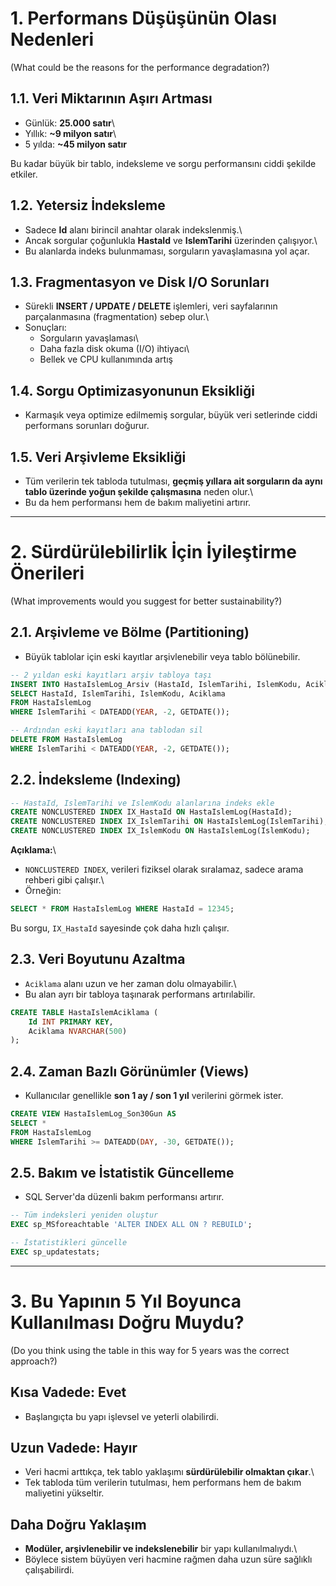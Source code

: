 # 1. Performans Düşüşünün Olası Nedenleri

(What could be the reasons for the performance degradation?)

## 1.1. Veri Miktarının Aşırı Artması

-   Günlük: **25.000 satır**\
-   Yıllık: **\~9 milyon satır**\
-   5 yılda: **\~45 milyon satır**

Bu kadar büyük bir tablo, indeksleme ve sorgu performansını ciddi
şekilde etkiler.

## 1.2. Yetersiz İndeksleme

-   Sadece **Id** alanı birincil anahtar olarak indekslenmiş.\
-   Ancak sorgular çoğunlukla **HastaId** ve **IslemTarihi** üzerinden
    çalışıyor.\
-   Bu alanlarda indeks bulunmaması, sorguların yavaşlamasına yol açar.

## 1.3. Fragmentasyon ve Disk I/O Sorunları

-   Sürekli **INSERT / UPDATE / DELETE** işlemleri, veri sayfalarının
    parçalanmasına (fragmentation) sebep olur.\
-   Sonuçları:
    -   Sorguların yavaşlaması\
    -   Daha fazla disk okuma (I/O) ihtiyacı\
    -   Bellek ve CPU kullanımında artış

## 1.4. Sorgu Optimizasyonunun Eksikliği

-   Karmaşık veya optimize edilmemiş sorgular, büyük veri setlerinde
    ciddi performans sorunları doğurur.

## 1.5. Veri Arşivleme Eksikliği

-   Tüm verilerin tek tabloda tutulması, **geçmiş yıllara ait sorguların
    da aynı tablo üzerinde yoğun şekilde çalışmasına** neden olur.\
-   Bu da hem performansı hem de bakım maliyetini artırır.

------------------------------------------------------------------------

# 2. Sürdürülebilirlik İçin İyileştirme Önerileri

(What improvements would you suggest for better sustainability?)

## 2.1. Arşivleme ve Bölme (Partitioning)

-   Büyük tablolar için eski kayıtlar arşivlenebilir veya tablo
    bölünebilir.

``` sql
-- 2 yıldan eski kayıtları arşiv tabloya taşı
INSERT INTO HastaIslemLog_Arsiv (HastaId, IslemTarihi, IslemKodu, Aciklama)
SELECT HastaId, IslemTarihi, IslemKodu, Aciklama
FROM HastaIslemLog
WHERE IslemTarihi < DATEADD(YEAR, -2, GETDATE());

-- Ardından eski kayıtları ana tablodan sil
DELETE FROM HastaIslemLog
WHERE IslemTarihi < DATEADD(YEAR, -2, GETDATE());
```

## 2.2. İndeksleme (Indexing)

``` sql
-- HastaId, IslemTarihi ve IslemKodu alanlarına indeks ekle
CREATE NONCLUSTERED INDEX IX_HastaId ON HastaIslemLog(HastaId);
CREATE NONCLUSTERED INDEX IX_IslemTarihi ON HastaIslemLog(IslemTarihi);
CREATE NONCLUSTERED INDEX IX_IslemKodu ON HastaIslemLog(IslemKodu);
```

**Açıklama:**\
- `NONCLUSTERED INDEX`, verileri fiziksel olarak sıralamaz, sadece arama
rehberi gibi çalışır.\
- Örneğin:

``` sql
SELECT * FROM HastaIslemLog WHERE HastaId = 12345;
```

Bu sorgu, `IX_HastaId` sayesinde çok daha hızlı çalışır.

## 2.3. Veri Boyutunu Azaltma

-   `Aciklama` alanı uzun ve her zaman dolu olmayabilir.\
-   Bu alan ayrı bir tabloya taşınarak performans artırılabilir.

``` sql
CREATE TABLE HastaIslemAciklama (
    Id INT PRIMARY KEY,
    Aciklama NVARCHAR(500)
);
```

## 2.4. Zaman Bazlı Görünümler (Views)

-   Kullanıcılar genellikle **son 1 ay / son 1 yıl** verilerini görmek
    ister.

``` sql
CREATE VIEW HastaIslemLog_Son30Gun AS
SELECT *
FROM HastaIslemLog
WHERE IslemTarihi >= DATEADD(DAY, -30, GETDATE());
```

## 2.5. Bakım ve İstatistik Güncelleme

-   SQL Server'da düzenli bakım performansı artırır.

``` sql
-- Tüm indeksleri yeniden oluştur
EXEC sp_MSforeachtable 'ALTER INDEX ALL ON ? REBUILD';

-- İstatistikleri güncelle
EXEC sp_updatestats;
```

------------------------------------------------------------------------

# 3. Bu Yapının 5 Yıl Boyunca Kullanılması Doğru Muydu?

(Do you think using the table in this way for 5 years was the correct
approach?)

## Kısa Vadede: **Evet**

-   Başlangıçta bu yapı işlevsel ve yeterli olabilirdi.

## Uzun Vadede: **Hayır**

-   Veri hacmi arttıkça, tek tablo yaklaşımı **sürdürülebilir olmaktan
    çıkar**.\
-   Tek tabloda tüm verilerin tutulması, hem performans hem de bakım
    maliyetini yükseltir.

## Daha Doğru Yaklaşım

-   **Modüler, arşivlenebilir ve indekslenebilir** bir yapı
    kullanılmalıydı.\
-   Böylece sistem büyüyen veri hacmine rağmen daha uzun süre sağlıklı
    çalışabilirdi.
